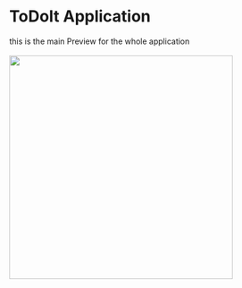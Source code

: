 # ToDoIt Application

this is the main Preview for the whole application
<br><br>
<img src="screenshots/mainRecord.gif" width="400">

